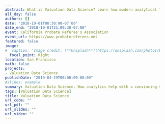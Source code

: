 ```yaml
---
abstract: What is Valuation Data Science? Learn how modern analytical techniques can help with a convincing valuation.
all_day: false
authors: []
date: "2018-10-01T08:30:00-07:00"
date_end: "2018-10-01T21:09:30-07:00"
event: California Probate Referee's Association
event_url: https://www.probatereferees.net
featured: false
image:
#  caption: 'Image credit: [**Unsplash**](https://unsplash.com/photos/bzdhc5b3Bxs)'
  focal_point: Right
location: San Francisco
math: false
projects:
- Valuation Data Science
publishDate: "2019-04-29T00:00:00-08:00"
#slides: example
summary: Valuation Data Science. How analytics help with a convincing valuation.
tags: [Valuation Data Science]
title: Valuation Data Science
url_code: ""
url_pdf: ""
url_slides: ""
url_video: ""
---
```

